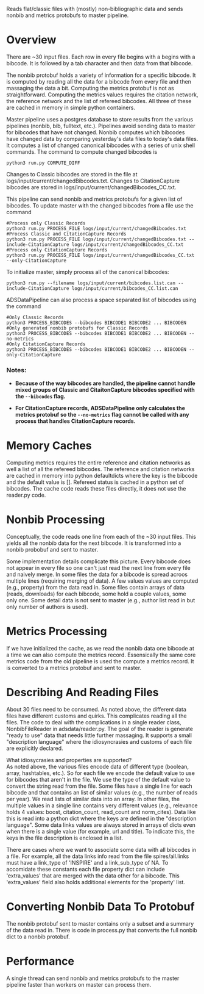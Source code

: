 
Reads flat/classic files with (mostly) non-bibliographic data and
sends nonbib and metrics protobufs to master pipeline.

# Overview
There are ~30 input files.  Each row in every file begins with a
begins with a bibcode.  It is followed by a tab character and then
data from that bibcode.

The nonbib protobuf holds a variety of information for a specific
bibcode.  It is computed by reading all the data for a bibcode from
every file and then massaging the data a bit.  Computing the metrics
protobuf is not as straightforward.  Computing the metrics values
requires the citation network, the reference network and the list of 
refereed bibcodes.  All three of these are cached in memory in simple
python containers.

Master pipeline uses a postgres database to store results from the
various pipelines (nonbib, bib, fulltext, etc.).  Pipelines
avoid sending data to master for bibcodes that have not changed.
Nonbib computes which bibcodes have changed data by comparing yesterday's
data files to today's data files.  It computes a list of changed
canonical bibcodes with a series of unix shell commands.  The command
to compute changed bibcodes is 
```
python3 run.py COMPUTE_DIFF
```
Changes to Classic bibcodes are stored in the file at logs/input/current/changedBibcodes.txt. Changes to CitationCapture bibcodes are stored in logs/input/current/changedBibcodes_CC.txt.

This pipeline can send nonbib and metrics protobufs for a given list of
bibcodes.  To update master with the changed bibcodes from a file use the command
```
#Process only Classic Records
python3 run.py PROCESS_FILE logs/input/current/changedBibcodes.txt
#Process Classic and CitationCapture Records
python3 run.py PROCESS_FILE logs/input/current/changedBibcodes.txt --include-CitationCapture logs/input/current/changedBibcodes_CC.txt
#Process only CitationCapture Records
python3 run.py PROCESS_FILE logs/input/current/changedBibcodes_CC.txt --only-CitationCapture
```
To initialize master, simply process all of the canonical bibcodes:
```
python3 run.py --filename logs/input/current/bibcodes.list.can --include-CitationCapture logs/input/current/bibcodes_CC.list.can
```

ADSDataPipeline can also process a space separated list of bibcodes using the command
```
#Only Classic Records
python3 PROCESS_BIBCODES --bibcodes BIBCODE1 BIBCODE2 ... BIBCODEN
#Only generated nonbib protobufs for Classic Records
python3 PROCESS_BIBCODES --bibcodes BIBCODE1 BIBCODE2 ... BIBCODEN --no-metrics
#Only CitationCapture Records
python3 PROCESS_BIBCODES --bibcodes BIBCODE1 BIBCODE2 ... BIBCODEN --only-CitationCapture
```

### Notes:

- **Because of the way bibcodes are handled, the pipeline cannot handle mixed groups of Classic and CitaitonCapture bibcodes specified with the `--bibcodes` flag.**

- **For CitationCapture records, ADSDataPipeline only calculates the metrics protobuf so the `--no-metrics` flag cannot be called with any process that handles CitationCapture records.**
# Memory Caches
Computing metrics requires the entire reference and citation networks
as well a list of all the refereed bibcodes.  The reference and
citation networks are cached in memory into python defaultdicts where
the key is the bibcode and the default value is [].  Refereed status
is cached in a python set of bibcodes.  The cache code reads these
files directly, it does not use the reader.py code.

# Nonbib Processing
Conceptually, the code reads one line from each of the ~30 input
files.  This yields all the nonbib data for the next bibcode.  It is
transformed into a nonbib probobuf and sent to master.  

Some implementation details complicate this picture.  Every bibcode
does not appear in every file so one can't just read the next line
from every file and naively merge.  In some files the data for a
bibcode is spread acroos multiple lines (requiring merging of data).
A few values values are computed (e.g., property) from the data read
in.  Some files contain arrays of data (reads, downloads) for each
bibcode, some hold a couple values, some only one.  Some detail data
is not sent to master (e.g., author list read in but only number of
authors is used). 

# Metrics Processing
If we have initialized the cache, as we read the nonbib data one bibcode at a
time we can also compute the metrics record.  Essensically the same core
metrics code from the old pipeline is used the compute a metrics
record.  It is converted to a metrics protobuf and sent to master.

# Describing And Reading Files  
About 30 files need to be consumed.  As noted above, the different
data files have different customs and quirks.  This complicates
reading all the files.  The
code to deal with the complications in a single reader class, 
NonbibFileReader in adsdata/reader.py.  The goal of the reader is
generate "ready to use" data that needs little further massaging.  It
supports a small "description language" where the idiosyncrasies and
customs of each file are explicitly declared.  

What idiosycrasies and properties are supported?  
As noted above, the various files encode data of different type
(boolean, array, hashtables, etc.).  So for each file we encode the
default value to use for bibcodes that aren't in the file.  We use the
type of the default value to convert the string read from the file.
Some files have a single line for each bibcode and that contains an
list of similar values (e.g., the number of reads per year).  We read
lists of similar data into an array.  In other files, the multiple
values in a single line contains very different values (e.g.,
relevance holds 4 values: boost, citation_count, read_count and
norm_cites).  Data like this is read into a python dict where the
keys are defined in the "description language".
Some data links values are always stored in
arrays of dicts even when there is a single value (for example, url and
title).  To indicate this, the keys in the file description is enclosed in
a list.  

There are
cases where we want to associate some data with all bibcodes in a
file.  For example, all the data links info read from the file
spires/all.links must have a link_type of 'INSPIRE' and a
link_sub_type of NA.  To accomidate these constants each file property
dict can include 'extra_values' that are merged with the data other for
a bibcode.  This 'extra_values' field also holds 
additional elements for the 'property' list.

# Converting Nonbib Data To Protobuf
The nonbib protobuf sent to master contains only a subset and a
summary of the data read in.  There is code in process.py that
converts the full nonbib dict to a nonbib protobuf.  

# Performance
A single thread can send nonbib and metrics protobufs to the master
pipeline faster than workers on master can process them.





